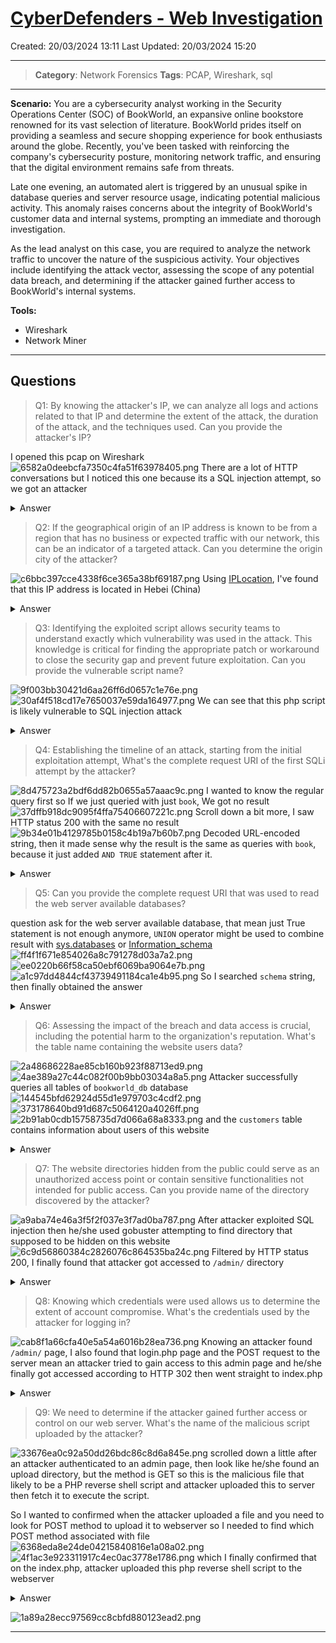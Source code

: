 # [CyberDefenders - Web Investigation](https://cyberdefenders.org/blueteam-ctf-challenges/web-investigation/)
Created: 20/03/2024 13:11
Last Updated: 20/03/2024 15:20
* * *
>**Category**: Network Forensics
>**Tags**: PCAP, Wireshark, sql
* * *
**Scenario:**
You are a cybersecurity analyst working in the Security Operations Center (SOC) of BookWorld, an expansive online bookstore renowned for its vast selection of literature. BookWorld prides itself on providing a seamless and secure shopping experience for book enthusiasts around the globe. Recently, you've been tasked with reinforcing the company's cybersecurity posture, monitoring network traffic, and ensuring that the digital environment remains safe from threats.

Late one evening, an automated alert is triggered by an unusual spike in database queries and server resource usage, indicating potential malicious activity. This anomaly raises concerns about the integrity of BookWorld's customer data and internal systems, prompting an immediate and thorough investigation.

As the lead analyst on this case, you are required to analyze the network traffic to uncover the nature of the suspicious activity. Your objectives include identifying the attack vector, assessing the scope of any potential data breach, and determining if the attacker gained further access to BookWorld's internal systems.

**Tools:**
- Wireshark
- Network Miner
* * *
## Questions
> Q1: By knowing the attacker's IP, we can analyze all logs and actions related to that IP and determine the extent of the attack, the duration of the attack, and the techniques used. Can you provide the attacker's IP?

I opened this pcap on Wireshark
![6582a0deebcfa7350c4fa51f63978405.png](/_resources/6582a0deebcfa7350c4fa51f63978405.png)
There are a lot of HTTP conversations but I noticed this one because its a SQL injection attempt, so we got an attacker

<details>
  <summary>Answer</summary>
<pre><code>111.224.250.131</code></pre>
</details>

> Q2: If the geographical origin of an IP address is known to be from a region that has no business or expected traffic with our network, this can be an indicator of a targeted attack. Can you determine the origin city of the attacker?

![c6bbc397cce4338f6ce365a38bf69187.png](/_resources/c6bbc397cce4338f6ce365a38bf69187.png)
Using [IPLocation](https://www.iplocation.net/ip-lookup), I've found that this IP address is located in Hebei (China)

<details>
  <summary>Answer</summary>
<pre><code>Shijiazhuang</code></pre>
</details>

> Q3: Identifying the exploited script allows security teams to understand exactly which vulnerability was used in the attack. This knowledge is critical for finding the appropriate patch or workaround to close the security gap and prevent future exploitation. Can you provide the vulnerable script name?

![9f003bb30421d6aa26ff6d0657c1e76e.png](/_resources/9f003bb30421d6aa26ff6d0657c1e76e.png)
![30af4f518cd17e7650037e59da164977.png](/_resources/30af4f518cd17e7650037e59da164977.png)
We can see that this php script is likely vulnerable to SQL injection attack

<details>
  <summary>Answer</summary>
<pre><code>search.php</code></pre>
</details>

> Q4: Establishing the timeline of an attack, starting from the initial exploitation attempt, What's the complete request URI of the first SQLi attempt by the attacker?

![8d475723a2bdf6dd82b0655a57aaac9c.png](/_resources/8d475723a2bdf6dd82b0655a57aaac9c.png)
I wanted to know the regular query first so If we just queried with just `book`, We got no result
![37dffb918dc9095f4ffa75406607221c.png](/_resources/37dffb918dc9095f4ffa75406607221c.png)
Scroll down a bit more, I saw HTTP status 200 with the same no result
![9b34e01b4129785b0158c4b19a7b60b7.png](/_resources/9b34e01b4129785b0158c4b19a7b60b7.png)
Decoded URL-encoded string, then it made sense why the result is the same as queries with `book`, because it just added `AND TRUE` statement after it.

<details>
  <summary>Answer</summary>
<pre><code>/search.php?search=book%20and%201=1;%20--%20-</code></pre>
</details>

> Q5: Can you provide the complete request URI that was used to read the web server available databases?

question ask for the web server available database, that mean just True statement is not enough anymore, `UNION` operator might be used to combine result with [sys.databases](https://learn.microsoft.com/en-us/sql/relational-databases/system-catalog-views/sys-databases-transact-sql?view=sql-server-ver16) or [Information_schema](https://dev.mysql.com/doc/mysql-infoschema-excerpt/8.3/en/information-schema-introduction.html)
![ff4f1f671e854026a8c791278d03a7a2.png](/_resources/ff4f1f671e854026a8c791278d03a7a2.png)
![ee0220b66f58ca50ebf6069ba9064e7b.png](/_resources/ee0220b66f58ca50ebf6069ba9064e7b.png)
![a1c97dd4844cf43739491184ca1e4b95.png](/_resources/a1c97dd4844cf43739491184ca1e4b95.png)
So I searched `schema` string, then finally obtained the answer

<details>
  <summary>Answer</summary>
<pre><code>/search.php?search=book%27%20UNION%20ALL%20SELECT%20NULL%2CCONCAT%280x7178766271%2CJSON_ARRAYAGG%28CONCAT_WS%280x7a76676a636b%2Cschema_name%29%29%2C0x7176706a71%29%20FROM%20INFORMATION_SCHEMA.SCHEMATA--%20-</code></pre>
</details>

> Q6: Assessing the impact of the breach and data access is crucial, including the potential harm to the organization's reputation. What's the table name containing the website users data?

![2a48686228ae85cb160b923f88713ed9.png](/_resources/2a48686228ae85cb160b923f88713ed9.png)
![4ae389a27c44c082f00b9bb03034a8a5.png](/_resources/4ae389a27c44c082f00b9bb03034a8a5.png)
Attacker successfully queries all tables of `bookworld_db` database
![144545bfd62924d55d1e979703c4cdf2.png](/_resources/144545bfd62924d55d1e979703c4cdf2.png)
![373178640bd91d687c5064120a4026ff.png](/_resources/373178640bd91d687c5064120a4026ff.png)
![2b91ab0cdb15758735d7d066a68a8333.png](/_resources/2b91ab0cdb15758735d7d066a68a8333.png)
and the `customers` table contains information about users of this website

<details>
  <summary>Answer</summary>
<pre><code>customers</code></pre>
</details>

> Q7: The website directories hidden from the public could serve as an unauthorized access point or contain sensitive functionalities not intended for public access. Can you provide name of the directory discovered by the attacker? 

![a9aba74e46a3f5f2f037e3f7ad0ba787.png](/_resources/a9aba74e46a3f5f2f037e3f7ad0ba787.png)
After attacker exploited SQL injection then he/she used gobuster attempting to find directory that supposed to be hidden on this website
![6c9d56860384c2826076c864535ba24c.png](/_resources/6c9d56860384c2826076c864535ba24c.png)
Filtered by HTTP status 200, I finally found that attacker got accessed to `/admin/` directory

<details>
  <summary>Answer</summary>
<pre><code>/admin/</code></pre>
</details>

> Q8: Knowing which credentials were used allows us to determine the extent of account compromise. What's the credentials used by the attacker for logging in?

![cab8f1a66cfa40e5a54a6016b28ea736.png](/_resources/cab8f1a66cfa40e5a54a6016b28ea736.png)
Knowing an attacker found `/admin/` page, I also found that login.php page and the POST request to the server mean an attacker tried to gain access to this admin page and he/she finally got accessed according to HTTP 302 then went straight to index.php

<details>
  <summary>Answer</summary>
<pre><code>admin:admin123!</code></pre>
</details>

> Q9: We need to determine if the attacker gained further access or control on our web server. What's the name of the malicious script uploaded by the attacker?

![33676ea0c92a50dd26bdc86c8d6a845e.png](/_resources/33676ea0c92a50dd26bdc86c8d6a845e.png)
scrolled down a little after an attacker authenticated to an admin page, then look like he/she found an upload directory, but the method is GET so this is the malicious file that likely to be a PHP reverse shell script and attacker uploaded this to server then fetch it to execute the script.

So I wanted to confirmed when the attacker uploaded a file and you need to look for POST method to upload it to webserver so I needed to find which POST method associated with file
![6368eda8e24de04215840816e1a08a02.png](/_resources/6368eda8e24de04215840816e1a08a02.png)
![4f1ac3e923311917c4ec0ac3778e1786.png](/_resources/4f1ac3e923311917c4ec0ac3778e1786.png)
which I finally confirmed that on the index.php, attacker uploaded this php reverse shell script to the webserver

<details>
  <summary>Answer</summary>
<pre><code>NVri2vhp.php</code></pre>
</details>

![1a89a28ecc97569cc8cbfd880123ead2.png](/_resources/1a89a28ecc97569cc8cbfd880123ead2.png)
***